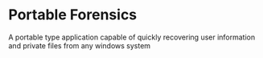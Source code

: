 # Portable Forensics

A portable type application capable of quickly recovering user information and private files from any windows system


